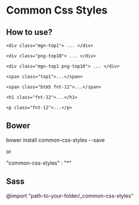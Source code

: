 # Common Css Styles

## How to use?

`` <div class="mgn-top1"> ... </div> ``

`` <div class="png-top10"> ... </div> ``

`` <div class="mgn-top1 png-top10"> ... </div> ``

`` <span class="top1">...</span> ``

`` <span class="btm5 fnt-12">...</span> ``

`` <h1 class="fnt-12">...</h1> ``

`` <p class="fnt-12">...</p> ``

## Bower

bower install common-css-styles --save

or

"common-css-styles" : "*"

## Sass
@import "path-to-your-folder/_common-css-styles"
